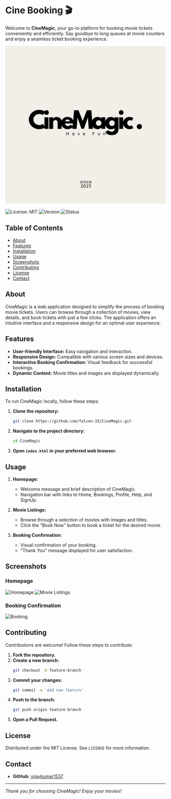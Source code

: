 # Cine Booking 🎬

Welcome to **CineMagic**, your go-to platform for booking movie tickets conveniently and efficiently. Say goodbye to long queues at movie counters and enjoy a seamless ticket booking experience.

![CineMagic Logo](logo.jpeg)

![License: MIT](https://img.shields.io/badge/License-MIT-green.svg)
![Version](https://img.shields.io/badge/Version-1.0.0-blue)
![Status](https://img.shields.io/badge/Status-Active-brightgreen)

## Table of Contents

- [About](#about)
- [Features](#features)
- [Installation](#installation)
- [Usage](#usage)
- [Screenshots](#screenshots)
- [Contributing](#contributing)
- [License](#license)
- [Contact](#contact)

## About

CineMagic is a web application designed to simplify the process of booking movie tickets. Users can browse through a collection of movies, view details, and book tickets with just a few clicks. The application offers an intuitive interface and a responsive design for an optimal user experience.

## Features

- **User-friendly Interface:** Easy navigation and interaction.
- **Responsive Design:** Compatible with various screen sizes and devices.
- **Interactive Booking Confirmation:** Visual feedback for successful bookings.
- **Dynamic Content:** Movie titles and images are displayed dynamically.

## Installation

To run CineMagic locally, follow these steps:

1. **Clone the repository:**
    ```sh
    git clone https://github.com/falcon-15/CineMagic.git
    ```

2. **Navigate to the project directory:**
    ```sh
    cd CineMagic
    ```

3. **Open `index.html` in your preferred web browser.**

## Usage

1. **Homepage:**
    - Welcome message and brief description of CineMagic.
    - Navigation bar with links to Home, Bookings, Profile, Help, and SignUp.

2. **Movie Listings:**
    - Browse through a selection of movies with images and titles.
    - Click the "Book Now" button to book a ticket for the desired movie.

3. **Booking Confirmation:**
    - Visual confirmation of your booking.
    - "Thank You" message displayed for user satisfaction.

## Screenshots

### Homepage

![Homepage](images/homepage.png)
![Movie Listings](images/movies.png)


### Booking Confirmation

![Booking](images/choose.png)

## Contributing

Contributions are welcome! Follow these steps to contribute:

1. **Fork the repository.**
2. **Create a new branch:**
    ```sh
    git checkout -b feature-branch
    ```
3. **Commit your changes:**
    ```sh
    git commit -m 'Add new feature'
    ```
4. **Push to the branch:**
    ```sh
    git push origin feature-branch
    ```
5. **Open a Pull Request.**

## License

Distributed under the MIT License. See `LICENSE` for more information.

## Contact

- **GitHub:** [vijaykumar1537](https://github.com/vijaykumar1537)

---

*Thank you for choosing CineMagic! Enjoy your movies!*
